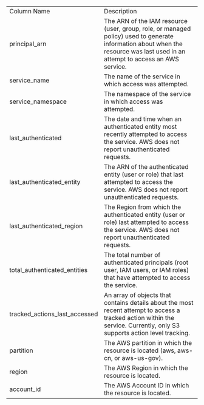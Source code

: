 <table>
	<tr><td>Column Name</td><td>Description</td></tr>
	<tr><td>principal_arn</td><td>The ARN of the IAM resource (user, group, role, or managed policy) used to generate information about when the resource was last used in an attempt to access an AWS service.</td></tr>
	<tr><td>service_name</td><td>The name of the service in which access was attempted.</td></tr>
	<tr><td>service_namespace</td><td>The namespace of the service in which access was attempted.</td></tr>
	<tr><td>last_authenticated</td><td>The date and time when an authenticated entity most recently attempted to access the service. AWS does not report unauthenticated requests.</td></tr>
	<tr><td>last_authenticated_entity</td><td>The ARN of the authenticated entity (user or role) that last attempted to access the service. AWS does not report unauthenticated requests.</td></tr>
	<tr><td>last_authenticated_region</td><td>The Region from which the authenticated entity (user or role) last attempted to access the service. AWS does not report unauthenticated requests.</td></tr>
	<tr><td>total_authenticated_entities</td><td>The total number of authenticated principals (root user, IAM users, or IAM roles) that have attempted to access the service.</td></tr>
	<tr><td>tracked_actions_last_accessed</td><td>An array of objects that contains details about the most recent attempt to access a tracked action within the service.  Currently, only S3 supports action level tracking.</td></tr>
	<tr><td>partition</td><td>The AWS partition in which the resource is located (aws, aws-cn, or aws-us-gov).</td></tr>
	<tr><td>region</td><td>The AWS Region in which the resource is located.</td></tr>
	<tr><td>account_id</td><td>The AWS Account ID in which the resource is located.</td></tr>
</table>